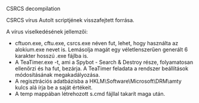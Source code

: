 CSRCS decompilation

CSRCS vírus AutoIt scriptjének visszafejtett forrása.

A vírus viselkedésének jellemzői:  
  * cftuon.exe, cftu.exe, csrcs.exe néven fut, lehet, hogy használta az alokium.exe nevet is. Lemásolja magát egy véletlenszerűen generált 6 karakter hosszú .exe fájlba is.
  * A TeaTimer.exe -t, ami a Spybot - Search & Destroy része, folyamatosan ellenőrzi és ha fut, bezárja. A TeaTimer feladata a rendszer beállítások módosításának megakadályozása.
  * A regisztrációs adatbázisba a HKLM\Software\Microsoft\DRM\amty kulcs alá írja be a saját értékeit.
  * A temp mappában létrehozott s.cmd fájllal takarít maga után.
